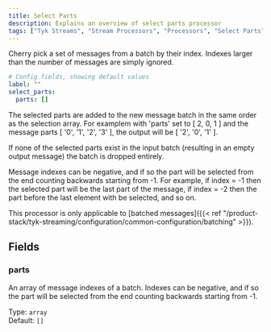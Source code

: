 ```yaml
---
title: Select Parts
description: Explains an overview of select parts processor
tags: ["Tyk Streams", "Stream Processors", "Processors", "Select Parts"]
---
```


Cherry pick a set of messages from a batch by their index. Indexes larger than the number of messages are simply ignored.

```yml
# Config fields, showing default values
label: ""
select_parts:
  parts: []
```

The selected parts are added to the new message batch in the same order as the selection array. For examplem with 'parts' set to [ 2, 0, 1 ] and the message parts [ '0', '1', '2', '3' ], the output will be [ '2', '0', '1' ].

If none of the selected parts exist in the input batch (resulting in an empty output message) the batch is dropped entirely.

Message indexes can be negative, and if so the part will be selected from the end counting backwards starting from -1. For example, if index = -1 then the selected part will be the last part of the message, if index = -2 then the part before the last element with be selected, and so on.

This processor is only applicable to [batched messages]({{< ref "/product-stack/tyk-streaming/configuration/common-configuration/batching" >}}).

## Fields

### parts

An array of message indexes of a batch. Indexes can be negative, and if so the part will be selected from the end counting backwards starting from -1.

Type: `array`  
Default: `[]`

